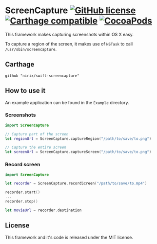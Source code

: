 # ScreenCapture [![GitHub license](https://img.shields.io/github/license/nirix/swift-screencapture.svg)]() [![Carthage compatible](https://img.shields.io/badge/Carthage-compatible-4BC51D.svg?style=flat)](https://github.com/Carthage/Carthage) [![CocoaPods](https://img.shields.io/cocoapods/v/ScreenCapture.svg)](https://cocoapods.org/pods/ScreenCapture)

This framework makes capturing screenshots within OS X easy.

To capture a region of the screen, it makes use of `NSTask` to call `/usr/sbin/screencapture`.

## Carthage

`github "nirix/swift-screencapture"`

## How to use it

An example application can be found in the `Example` directory.

### Screenshots

```swift
import ScreenCapture

// Capture part of the screen
let regionUrl = ScreenCapture.captureRegion("/path/to/save/to.png")

// Capture the entire screen
let screenUrl = ScreenCapture.captureScreen("/path/to/save/to.png")
```

### Record screen

```swift
import ScreenCapture

let recorder = ScreenCapture.recordScreen("/path/to/save/to.mp4")

recorder.start()
...
recorder.stop()

let movieUrl = recorder.destination
```

## License

This framework and it's code is released under the MIT license.
